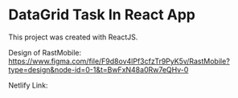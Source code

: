 # DataGrid Task In React App

This project was created with ReactJS.

Design of RastMobile:
https://www.figma.com/file/F9d8ov4lPf3cfzTr9PyK5v/RastMobile?type=design&node-id=0-1&t=BwFxN48a0Rw7eQHv-0

Netlify Link:
